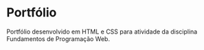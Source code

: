 # Portfólio

Portfólio desenvolvido em HTML e CSS para atividade da disciplina Fundamentos de Programação Web.
